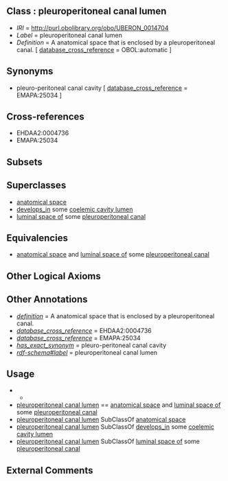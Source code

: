 
## Class : pleuroperitoneal canal lumen

 * *IRI* = http://purl.obolibrary.org/obo/UBERON_0014704
 * *Label* = pleuroperitoneal canal lumen
 * *Definition* = A anatomical space that is enclosed by a pleuroperitoneal canal. [ [database_cross_reference](../../ef/oboInOwl#hasDbXref.md) = OBOL:automatic ]

## Synonyms

 * pleuro-peritoneal canal cavity [ [database_cross_reference](../../ef/oboInOwl#hasDbXref.md) = EMAPA:25034 ]

## Cross-references

 * EHDAA2:0004736
 * EMAPA:25034

## Subsets


## Superclasses

 * [anatomical space](../../UBERON/64/UBERON_0000464.md)
 * [develops_in](../../RO/26/RO_0002226.md) some [coelemic cavity lumen](../../UBERON/23/UBERON_0002323.md)
 * [luminal space of](../../RO/72/RO_0002572.md) some [pleuroperitoneal canal](../../UBERON/79/UBERON_0006279.md)

## Equivalencies

 * [anatomical space](../../UBERON/64/UBERON_0000464.md) and [luminal space of](../../RO/72/RO_0002572.md) some [pleuroperitoneal canal](../../UBERON/79/UBERON_0006279.md)

## Other Logical Axioms


## Other Annotations

 * *[definition](../../IAO/15/IAO_0000115.md)* = A anatomical space that is enclosed by a pleuroperitoneal canal.
 * *[database_cross_reference](../../ef/oboInOwl#hasDbXref.md)* = EHDAA2:0004736
 * *[database_cross_reference](../../ef/oboInOwl#hasDbXref.md)* = EMAPA:25034
 * *[has_exact_synonym](../../ym/oboInOwl#hasExactSynonym.md)* = pleuro-peritoneal canal cavity
 * *[rdf-schema#label](../../el/rdf-schema#label.md)* = pleuroperitoneal canal lumen

## Usage

 * -
 * [pleuroperitoneal canal lumen](../../UBERON/04/UBERON_0014704.md) == [anatomical space](../../UBERON/64/UBERON_0000464.md) and [luminal space of](../../RO/72/RO_0002572.md) some [pleuroperitoneal canal](../../UBERON/79/UBERON_0006279.md)
 * [pleuroperitoneal canal lumen](../../UBERON/04/UBERON_0014704.md) SubClassOf [anatomical space](../../UBERON/64/UBERON_0000464.md)
 * [pleuroperitoneal canal lumen](../../UBERON/04/UBERON_0014704.md) SubClassOf [develops_in](../../RO/26/RO_0002226.md) some [coelemic cavity lumen](../../UBERON/23/UBERON_0002323.md)
 * [pleuroperitoneal canal lumen](../../UBERON/04/UBERON_0014704.md) SubClassOf [luminal space of](../../RO/72/RO_0002572.md) some [pleuroperitoneal canal](../../UBERON/79/UBERON_0006279.md)

## External Comments

